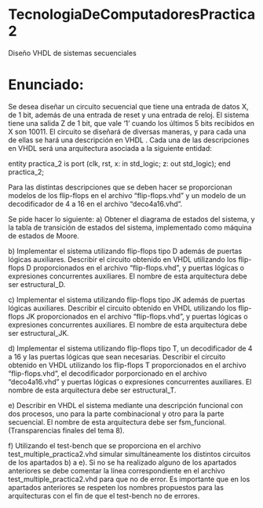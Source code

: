 # TecnologiaDeComputadoresPractica2
Diseño VHDL de sistemas secuenciales

# Enunciado:
Se desea diseñar un circuito secuencial que tiene una entrada de datos X, de 1 bit, además de
una entrada de reset y una entrada de reloj. El sistema tiene una salida Z de 1 bit, que vale ‘1’
cuando los últimos 5 bits recibidos en X son 10011.
El circuito se diseñará de diversas maneras, y para cada una de ellas se hará una descripción en
VHDL . Cada una de las descripciones en VHDL será una arquitectura asociada a la siguiente
entidad:

entity practica_2 is
port (clk, rst, x: in std_logic;
z: out std_logic);
end practica_2;

Para las distintas descripciones que se deben hacer se proporcionan modelos de los flip-flops
en el archivo “flip-flops.vhd” y un modelo de un decodificador de 4 a 16 en el archivo
“deco4a16.vhd”.

Se pide hacer lo siguiente:
a) Obtener el diagrama de estados del sistema, y la tabla de transición de estados del
sistema, implementado como máquina de estados de Moore.

b) Implementar el sistema utilizando flip-flops tipo D además de puertas lógicas
auxiliares. Describir el circuito obtenido en VHDL utilizando los flip-flops D
proporcionados en el archivo “flip-flops.vhd”, y puertas lógicas o expresiones
concurrentes auxiliares. El nombre de esta arquitectura debe ser estructural_D.

c) Implementar el sistema utilizando flip-flops tipo JK además de puertas lógicas
auxiliares. Describir el circuito obtenido en VHDL utilizando los flip-flops JK
proporcionados en el archivo “flip-flops.vhd”, y puertas lógicas o expresiones
concurrentes auxiliares. El nombre de esta arquitectura debe ser estructural_JK.

d) Implementar el sistema utilizando flip-flops tipo T, un decodificador de 4 a 16 y las
puertas lógicas que sean necesarias. Describir el circuito obtenido en VHDL utilizando
los flip-flops T proporcionados en el archivo “flip-flops.vhd”, el decodificador
porporcionado en el archivo “deco4a16.vhd” y puertas lógicas o expresiones
concurrentes auxiliares. El nombre de esta arquitectura debe ser estructural_T.

e) Describir en VHDL el sistema mediante una descripción funcional con dos procesos,
uno para la parte combinacional y otro para la parte secuencial. El nombre de esta
arquitectura debe ser fsm_funcional. (Transparencias finales del tema 8).

f) Utilizando el test-bench que se proporciona en el archivo test_multiple_practica2.vhd
simular simultáneamente los distintos circuitos de los apartados b) a e). Si no se ha
realizado alguno de los apartados anteriores se debe comentar la línea
correspondiente en el archivo test_multiple_practica2.vhd para que no de error. Es
importante que en los apartados anteriores se respeten los nombres propuestos para
las arquitecturas con el fin de que el test-bench no de errores.
